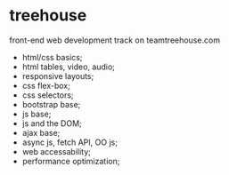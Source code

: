 # treehouse
front-end web development track on teamtreehouse.com
- html/css basics;
- html tables, video, audio;
- responsive layouts;
- css flex-box;
- css selectors;
- bootstrap base;
- js base;
- js and the DOM;
- ajax base;
- async js, fetch API, OO js;
- web accessability;
- performance optimization;
